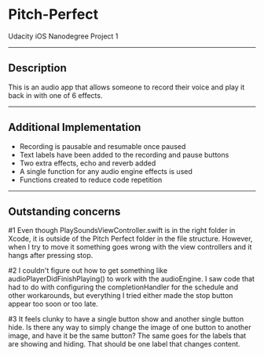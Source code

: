# Pitch-Perfect
Udacity iOS Nanodegree Project 1

-------------------------------------
Description
-------------------------------------

This is an audio app that allows someone to record their voice and play it back in with one of 6 effects.


-------------------------------------
Additional Implementation
-------------------------------------

* Recording is pausable and resumable once paused
* Text labels have been added to the recording and pause buttons
* Two extra effects, echo and reverb added
* A single function for any audio engine effects is used
* Functions created to reduce code repetition


-------------------------------------
Outstanding concerns
-------------------------------------

#1
Even though PlaySoundsViewController.swift is in the right folder in Xcode, it is outside of the Pitch Perfect folder in
the file structure. However, when I try to move it something goes wrong with the view controllers and it hangs after
pressing stop.

#2
I couldn't figure out how to get something like audioPlayerDidFinishPlaying() to work with the audioEngine. I saw
code that had to do with configuring the completionHandler for the schedule and other workarounds, but everything
I tried either made the stop button appear too soon or too late.

#3
It feels clunky to have a single button show and another single button hide. Is there any way to simply change the
image of one button to another image, and have it be the same button? The same goes for the labels that are showing
and hiding. That should be one label that changes content.
